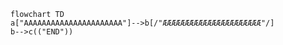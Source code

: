 ```mermaid
flowchart TD
a["AAAAAAAAAAAAAAAAAAAAAA"]-->b[/"ÆÆÆÆÆÆÆÆÆÆÆÆÆÆÆÆÆÆÆÆÆÆ"/]
b-->c(("END"))
```
<!---
Askemanden/Askemanden is a ✨ special ✨ repository because its `README.md` (this file) appears on your GitHub profile.
You can click the Preview link to take a look at your changes.
--->
